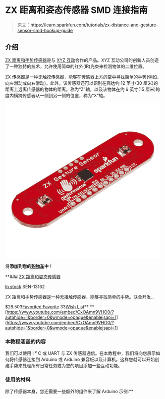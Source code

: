 # ZX 距离和姿态传感器 SMD 连接指南

> 原文：<https://learn.sparkfun.com/tutorials/zx-distance-and-gesture-sensor-smd-hookup-guide>

## 介绍

[ZX 距离和手势传感器](https://www.sparkfun.com/products/13162)是与 [XYZ 互动](http://www.gesturesense.com/xyz/)合作的产品。XYZ 互动公司的创新人员创造了一种独特的技术，允许使用简单的红外(IR)光束来检测物体的二维位置。

ZX 传感器是一种无触摸传感器，能够在传感器上方的空中寻找简单的手势(例如，向左滑动或向右滑动)。此外，该传感器还可以识别在高达约 12 英寸(30 厘米)的距离上远离传感器的物体的距离，称为“Z”轴，以及该物体在约 6 英寸(15 厘米)跨度内横跨传感器从一侧到另一侧的位置，称为“X”轴。

[![ZX Distance and Gesture Sensor](img/bc2042103e6594724318c6c1abf81a33.png)](https://www.sparkfun.com/products/13162) 

将**添加到您的[购物车](https://www.sparkfun.com/cart)中！**

 **### [ZX 距离和姿态传感器](https://www.sparkfun.com/products/13162)

[In stock](https://learn.sparkfun.com/static/bubbles/ "in stock") SEN-13162

ZX 距离和手势传感器是一种无接触传感器，能够寻找简单的手势。联合开发…

$28.503[Favorited Favorite](# "Add to favorites") 33[Wish List](# "Add to wish list")** **[https://www.youtube.com/embed/CxOAmn9VHO0/?autohide=1&border=0&wmode=opaque&enablejsapi=1](https://www.youtube.com/embed/CxOAmn9VHO0/?autohide=1&border=0&wmode=opaque&enablejsapi=1)

### 本教程涵盖的内容

我们可以使用 I ² C 或 UART 与 ZX 传感器通信。在本教程中，我们将向您展示如何将传感器连接到 Arduino 或 Arduino 兼容板以及计算机，这样您就可以开始创建手势来处理所有日常任务或为您的项目添加一些互动功能。

### 使用的材料

除了传感器本身，您还需要一些额外的组件来了解 Arduino 示例:**